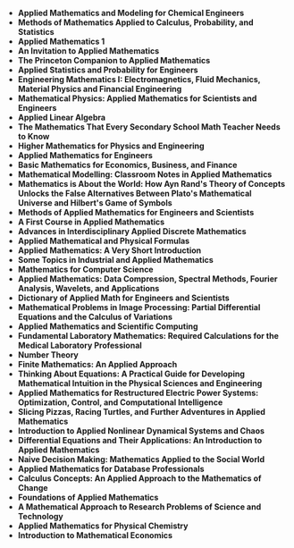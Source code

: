 

<ul>
  
 <li><b><a target="_blank" href="https://github.com/manjunath5496/Applied-Mathematics-Books/blob/master/amm(1).pdf" style="text-decoration:none;">Applied Mathematics and Modeling for Chemical Engineers</a></b></li>
  
<li><b><a target="_blank" href="https://github.com/manjunath5496/Applied-Mathematics-Books/blob/master/amm(2).pdf" style="text-decoration:none;">Methods of Mathematics Applied to Calculus, Probability, and Statistics</a></b></li>

<li><b><a target="_blank" href="https://github.com/manjunath5496/Applied-Mathematics-Books/blob/master/amm(3).pdf" style="text-decoration:none;">Applied Mathematics 1</a></b></li>                         
  <li><b><a target="_blank" href="https://github.com/manjunath5496/Applied-Mathematics-Books/blob/master/amm(4).pdf" style="text-decoration:none;">An Invitation to Applied Mathematics</a></b></li>  
     <li><b><a target="_blank" href="https://github.com/manjunath5496/Applied-Mathematics-Books/blob/master/amm(5).pdf" style="text-decoration:none;">The Princeton Companion to Applied Mathematics</a></b></li>  
   <li><b><a target="_blank" href="https://github.com/manjunath5496/Applied-Mathematics-Books/blob/master/amm(6).pdf" style="text-decoration:none;">Applied Statistics and Probability for Engineers</a></b></li>  
                                             

 <li><b><a target="_blank" href="https://github.com/manjunath5496/Applied-Mathematics-Books/blob/master/amm(7).pdf" style="text-decoration:none;">Engineering Mathematics I: Electromagnetics, Fluid Mechanics, Material Physics and Financial Engineering</a></b></li>
  
<li><b><a target="_blank" href="https://github.com/manjunath5496/Applied-Mathematics-Books/blob/master/amm(8).pdf" style="text-decoration:none;">Mathematical Physics: Applied Mathematics for Scientists and Engineers</a></b></li>

<li><b><a target="_blank" href="https://github.com/manjunath5496/Applied-Mathematics-Books/blob/master/amm(9).pdf" style="text-decoration:none;">Applied Linear Algebra</a></b></li>                         
  <li><b><a target="_blank" href="https://github.com/manjunath5496/Applied-Mathematics-Books/blob/master/amm(10).pdf" style="text-decoration:none;">The Mathematics That Every Secondary School Math Teacher Needs to Know</a></b></li>  
     <li><b><a target="_blank" href="https://github.com/manjunath5496/Applied-Mathematics-Books/blob/master/amm(11).pdf" style="text-decoration:none;">Higher Mathematics for Physics and Engineering</a></b></li>  
   <li><b><a target="_blank" href="https://github.com/manjunath5496/Applied-Mathematics-Books/blob/master/amm(12).pdf" style="text-decoration:none;">Applied Mathematics for Engineers</a></b></li>  
                                             
<li><b><a target="_blank" href="https://github.com/manjunath5496/Applied-Mathematics-Books/blob/master/amm(13).pdf" style="text-decoration:none;">Basic Mathematics for Economics, Business, and Finance</a></b></li>                         
  <li><b><a target="_blank" href="https://github.com/manjunath5496/Applied-Mathematics-Books/blob/master/amm(14).pdf" style="text-decoration:none;">Mathematical Modelling: Classroom Notes in Applied Mathematics</a></b></li>  
     <li><b><a target="_blank" href="https://github.com/manjunath5496/Applied-Mathematics-Books/blob/master/amm(15).pdf" style="text-decoration:none;">Mathematics is About the World: How Ayn Rand's Theory of Concepts Unlocks the False Alternatives Between Plato's Mathematical Universe and Hilbert's Game of Symbols</a></b></li>  
   <li><b><a target="_blank" href="https://github.com/manjunath5496/Applied-Mathematics-Books/blob/master/amm(16).pdf" style="text-decoration:none;">Methods of Applied Mathematics for Engineers and Scientists</a></b></li>  
                                             
  <li><b><a target="_blank" href="https://github.com/manjunath5496/Applied-Mathematics-Books/blob/master/amm(17).pdf" style="text-decoration:none;">A First Course in Applied Mathematics</a></b></li>  
     <li><b><a target="_blank" href="https://github.com/manjunath5496/Applied-Mathematics-Books/blob/master/amm(18).pdf" style="text-decoration:none;">Advances in Interdisciplinary Applied Discrete Mathematics</a></b></li>  
   
  <li><b><a target="_blank" href="https://github.com/manjunath5496/Applied-Mathematics-Books/blob/master/amm(19).pdf" style="text-decoration:none;">Applied Mathematical and Physical Formulas</a></b></li>  
     <li><b><a target="_blank" href="https://github.com/manjunath5496/Applied-Mathematics-Books/blob/master/amm(20).pdf" style="text-decoration:none;">Applied Mathematics: A Very Short Introduction</a></b></li>  
   <li><b><a target="_blank" href="https://github.com/manjunath5496/Applied-Mathematics-Books/blob/master/amm(21).pdf" style="text-decoration:none;"> Some Topics in Industrial and Applied Mathematics</a></b></li> 
   <li><b><a target="_blank" href="https://github.com/manjunath5496/Applied-Mathematics-Books/blob/master/amm(22).pdf" style="text-decoration:none;"> Mathematics for Computer Science</a></b></li> 


  
 <li><b><a target="_blank" href="https://github.com/manjunath5496/Applied-Mathematics-Books/blob/master/amm(23).pdf" style="text-decoration:none;">Applied Mathematics: Data Compression, Spectral Methods, Fourier Analysis, Wavelets, and Applications</a></b></li>
  
<li><b><a target="_blank" href="https://github.com/manjunath5496/Applied-Mathematics-Books/blob/master/amm(24).pdf" style="text-decoration:none;">Dictionary of Applied Math for Engineers and Scientists</a></b></li>

<li><b><a target="_blank" href="https://github.com/manjunath5496/Applied-Mathematics-Books/blob/master/amm(25).pdf" style="text-decoration:none;">Mathematical Problems in Image Processing: Partial Differential Equations and the Calculus of Variations</a></b></li>                         
  <li><b><a target="_blank" href="https://github.com/manjunath5496/Applied-Mathematics-Books/blob/master/amm(26).pdf" style="text-decoration:none;">Applied Mathematics and Scientific Computing</a></b></li>  
     <li><b><a target="_blank" href="https://github.com/manjunath5496/Applied-Mathematics-Books/blob/master/amm(27).pdf" style="text-decoration:none;">Fundamental Laboratory Mathematics: Required Calculations for the Medical Laboratory Professional</a></b></li>  
   <li><b><a target="_blank" href="https://github.com/manjunath5496/Applied-Mathematics-Books/blob/master/amm(28).pdf" style="text-decoration:none;">Number Theory</a></b></li>  
                                             

 <li><b><a target="_blank" href="https://github.com/manjunath5496/Applied-Mathematics-Books/blob/master/amm(29).pdf" style="text-decoration:none;">Finite Mathematics: An Applied Approach</a></b></li>
  
<li><b><a target="_blank" href="https://github.com/manjunath5496/Applied-Mathematics-Books/blob/master/amm(30).pdf" style="text-decoration:none;">Thinking About Equations: A Practical Guide for Developing Mathematical Intuition in the Physical Sciences and Engineering</a></b></li>

<li><b><a target="_blank" href="https://github.com/manjunath5496/Applied-Mathematics-Books/blob/master/amm(31).pdf" style="text-decoration:none;">Applied Mathematics for Restructured Electric Power Systems: Optimization, Control, and Computational Intelligence</a></b></li>                         
  <li><b><a target="_blank" href="https://github.com/manjunath5496/Applied-Mathematics-Books/blob/master/amm(32).pdf" style="text-decoration:none;">Slicing Pizzas, Racing Turtles, and Further Adventures in Applied Mathematics</a></b></li>  
     <li><b><a target="_blank" href="https://github.com/manjunath5496/Applied-Mathematics-Books/blob/master/amm(33).pdf" style="text-decoration:none;">Introduction to Applied Nonlinear Dynamical Systems and Chaos</a></b></li>  
   <li><b><a target="_blank" href="https://github.com/manjunath5496/Applied-Mathematics-Books/blob/master/amm(34).pdf" style="text-decoration:none;">Differential Equations and Their Applications: An Introduction to Applied Mathematics</a></b></li>  
                                             
<li><b><a target="_blank" href="https://github.com/manjunath5496/Applied-Mathematics-Books/blob/master/amm(35).pdf" style="text-decoration:none;">Naive Decision Making: Mathematics Applied to the Social World</a></b></li>                         
  <li><b><a target="_blank" href="https://github.com/manjunath5496/Applied-Mathematics-Books/blob/master/amm(36).pdf" style="text-decoration:none;">Applied Mathematics for Database Professionals</a></b></li>  
     <li><b><a target="_blank" href="https://github.com/manjunath5496/Applied-Mathematics-Books/blob/master/amm(37).pdf" style="text-decoration:none;">Calculus Concepts: An Applied Approach to the Mathematics of Change</a></b></li>  
   <li><b><a target="_blank" href="https://github.com/manjunath5496/Applied-Mathematics-Books/blob/master/amm(38).pdf" style="text-decoration:none;">Foundations of Applied Mathematics</a></b></li>  
                                             
  <li><b><a target="_blank" href="https://github.com/manjunath5496/Applied-Mathematics-Books/blob/master/amm(39).pdf" style="text-decoration:none;">A Mathematical Approach to Research Problems of Science and Technology</a></b></li>  
     <li><b><a target="_blank" href="https://github.com/manjunath5496/Applied-Mathematics-Books/blob/master/amm(40).pdf" style="text-decoration:none;">Applied Mathematics for Physical Chemistry</a></b></li>  
   
  <li><b><a target="_blank" href="https://github.com/manjunath5496/Applied-Mathematics-Books/blob/master/amm(41).pdf" style="text-decoration:none;">Introduction to Mathematical Economics</a></b></li>  
  





</ul>
